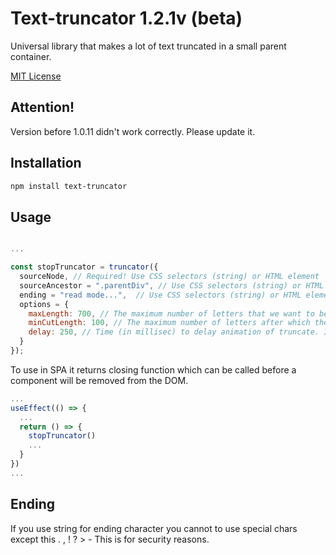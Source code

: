 # Text-truncator 1.2.1v (beta)

Universal library that makes a lot of text truncated in a small parent container.

[MIT License](LICENSE.txt)

## Attention!
Version before 1.0.11 didn't work correctly. Please update it.

## Installation

```sh
npm install text-truncator
```
## Usage

```js / ts

...

const stopTruncator = truncator({
  sourceNode, // Required! Use CSS selectors (string) or HTML element
  sourceAncestor = ".parentDiv", // Use CSS selectors (string) or HTML element. By default it uses "body"
  ending = "read mode...",  // Use CSS selectors (string) or HTML element. By default it uses ...
  options = {
    maxLength: 700, // The maximum number of letters that we want to be shown before truncate. By default it uses Infinity
    minCutLength: 100, // The maximum number of letters after which the text completely disappears. By default it uses 0
    delay: 250, // Time (in millisec) to delay animation of truncate. Inside itself truncator uses the throttling function. By default it uses 100
  }
});
```

To use in SPA it returns closing function which can be called before a component will be removed from the DOM.

```js / ts
...
useEffect(() => {
  ...
  return () => {
    stopTruncator()
    ...
  }
})
...
```

## Ending
If you use string for ending character you cannot to use special chars except this . , ! ? > -
This is for security reasons.